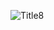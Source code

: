 ![Title8](https://user-images.githubusercontent.com/106738317/197793423-39cee10a-0754-4fd3-bd26-468c6c65d473.png)
